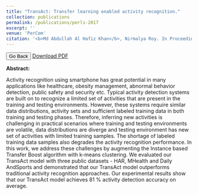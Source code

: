 ```yaml
---
title: "TransAct: Transfer learning enabled activity recognition."
collection: publications
permalink: /publications/perls-2017
excerpt: ''
venue: 'PerCom'
citation: '<b>Md Abdullah Al Hafiz Khan</b>, Nirmalya Roy. In Proceeding of of The First International Workshop on Pervasive Smart Living Spaces, <b>PerLS - 2017</b>. Kona, Big Island of Hawaii, USA.'
---
```


<script>
function goBack() {
  window.history.back()
}
</script>

<button onclick="goBack()">Go Back</button>
[Download PDF](https://ahafizk.github.io/files/perls-2017.pdf)

<b>Abstract:</b>

Activity recognition using smartphone has great potential
in many applications like healthcare, obesity management,
abnormal behavior detection, public safety and security etc.
Typical activity detection systems are built on to recognize a
limited set of activities that are present in the training and
testing environments. However, these systems require similar data
distributions, activity sets and sufficient labeled training data
in both training and testing phases. Therefore, inferring new
activities is challenging in practical scenarios where training and
testing environments are volatile, data distributions are diverge
and testing environment has new set of activities with limited
training samples. The shortage of labeled training data samples
also degrades the activity recognition performance. In this work,
we address these challenges by augmenting the Instance based
Transfer Boost algorithm with k-means clustering. We evaluated
our TransAct model with three public datasets - HAR, MHealth
and Daily AndSports and demonstrated that our TransAct model
outperforms traditional activity recognition approaches. Our
experimental results show that our TransAct model achieves 
81 % activity detection accuracy on average.
